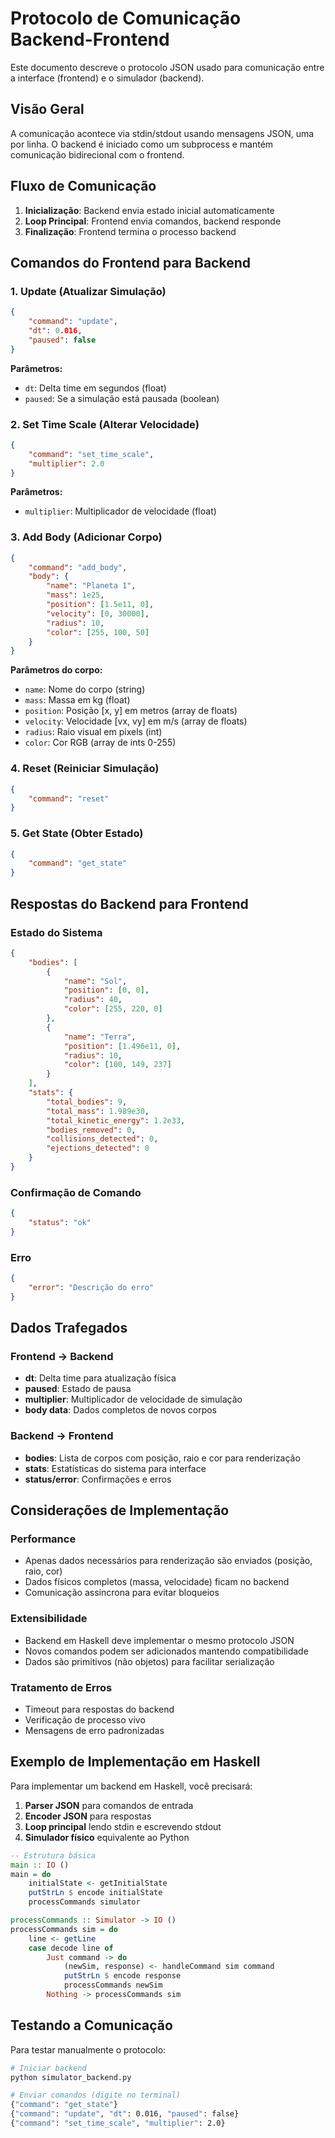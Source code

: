 # Protocolo de Comunicação Backend-Frontend

Este documento descreve o protocolo JSON usado para comunicação entre a interface (frontend) e o simulador (backend).

## Visão Geral

A comunicação acontece via stdin/stdout usando mensagens JSON, uma por linha. O backend é iniciado como um subprocess e mantém comunicação bidirecional com o frontend.

## Fluxo de Comunicação

1. **Inicialização**: Backend envia estado inicial automaticamente
2. **Loop Principal**: Frontend envia comandos, backend responde
3. **Finalização**: Frontend termina o processo backend

## Comandos do Frontend para Backend

### 1. Update (Atualizar Simulação)
```json
{
    "command": "update",
    "dt": 0.016,
    "paused": false
}
```

**Parâmetros:**
- `dt`: Delta time em segundos (float)
- `paused`: Se a simulação está pausada (boolean)

### 2. Set Time Scale (Alterar Velocidade)
```json
{
    "command": "set_time_scale",
    "multiplier": 2.0
}
```

**Parâmetros:**
- `multiplier`: Multiplicador de velocidade (float)

### 3. Add Body (Adicionar Corpo)
```json
{
    "command": "add_body",
    "body": {
        "name": "Planeta 1",
        "mass": 1e25,
        "position": [1.5e11, 0],
        "velocity": [0, 30000],
        "radius": 10,
        "color": [255, 100, 50]
    }
}
```

**Parâmetros do corpo:**
- `name`: Nome do corpo (string)
- `mass`: Massa em kg (float)
- `position`: Posição [x, y] em metros (array de floats)
- `velocity`: Velocidade [vx, vy] em m/s (array de floats)
- `radius`: Raio visual em pixels (int)
- `color`: Cor RGB (array de ints 0-255)

### 4. Reset (Reiniciar Simulação)
```json
{
    "command": "reset"
}
```

### 5. Get State (Obter Estado)
```json
{
    "command": "get_state"
}
```

## Respostas do Backend para Frontend

### Estado do Sistema
```json
{
    "bodies": [
        {
            "name": "Sol",
            "position": [0, 0],
            "radius": 40,
            "color": [255, 220, 0]
        },
        {
            "name": "Terra",
            "position": [1.496e11, 0],
            "radius": 10,
            "color": [100, 149, 237]
        }
    ],
    "stats": {
        "total_bodies": 9,
        "total_mass": 1.989e30,
        "total_kinetic_energy": 1.2e33,
        "bodies_removed": 0,
        "collisions_detected": 0,
        "ejections_detected": 0
    }
}
```

### Confirmação de Comando
```json
{
    "status": "ok"
}
```

### Erro
```json
{
    "error": "Descrição do erro"
}
```

## Dados Trafegados

### Frontend → Backend
- **dt**: Delta time para atualização física
- **paused**: Estado de pausa
- **multiplier**: Multiplicador de velocidade de simulação
- **body data**: Dados completos de novos corpos

### Backend → Frontend
- **bodies**: Lista de corpos com posição, raio e cor para renderização
- **stats**: Estatísticas do sistema para interface
- **status/error**: Confirmações e erros

## Considerações de Implementação

### Performance
- Apenas dados necessários para renderização são enviados (posição, raio, cor)
- Dados físicos completos (massa, velocidade) ficam no backend
- Comunicação assíncrona para evitar bloqueios

### Extensibilidade
- Backend em Haskell deve implementar o mesmo protocolo JSON
- Novos comandos podem ser adicionados mantendo compatibilidade
- Dados são primitivos (não objetos) para facilitar serialização

### Tratamento de Erros
- Timeout para respostas do backend
- Verificação de processo vivo
- Mensagens de erro padronizadas

## Exemplo de Implementação em Haskell

Para implementar um backend em Haskell, você precisará:

1. **Parser JSON** para comandos de entrada
2. **Encoder JSON** para respostas
3. **Loop principal** lendo stdin e escrevendo stdout
4. **Simulador físico** equivalente ao Python

```haskell
-- Estrutura básica
main :: IO ()
main = do
    initialState <- getInitialState
    putStrLn $ encode initialState
    processCommands simulator

processCommands :: Simulator -> IO ()
processCommands sim = do
    line <- getLine
    case decode line of
        Just command -> do
            (newSim, response) <- handleCommand sim command
            putStrLn $ encode response
            processCommands newSim
        Nothing -> processCommands sim
```

## Testando a Comunicação

Para testar manualmente o protocolo:

```bash
# Iniciar backend
python simulator_backend.py

# Enviar comandos (digite no terminal)
{"command": "get_state"}
{"command": "update", "dt": 0.016, "paused": false}
{"command": "set_time_scale", "multiplier": 2.0}
```